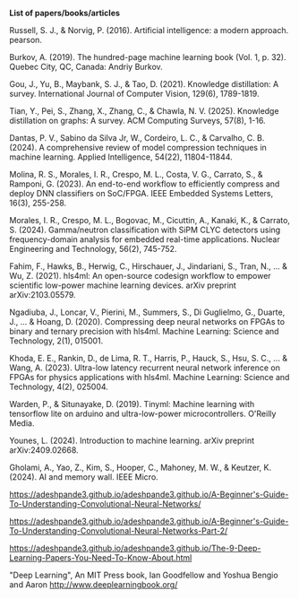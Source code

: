 

**List of papers/books/articles**

Russell, S. J., & Norvig, P. (2016). Artificial intelligence: a modern approach. pearson.

Burkov, A. (2019). The hundred-page machine learning book (Vol. 1, p. 32). Quebec City, QC, Canada: Andriy Burkov.

Gou, J., Yu, B., Maybank, S. J., & Tao, D. (2021). Knowledge distillation: A survey. International Journal of Computer Vision, 129(6), 1789-1819.

Tian, Y., Pei, S., Zhang, X., Zhang, C., & Chawla, N. V. (2025). Knowledge distillation on graphs: A survey. ACM Computing Surveys, 57(8), 1-16.

Dantas, P. V., Sabino da Silva Jr, W., Cordeiro, L. C., & Carvalho, C. B. (2024). A comprehensive review of model compression techniques in machine learning. Applied Intelligence, 54(22), 11804-11844.

Molina, R. S., Morales, I. R., Crespo, M. L., Costa, V. G., Carrato, S., & Ramponi, G. (2023). An end-to-end workflow to efficiently compress and deploy DNN classifiers on SoC/FPGA. IEEE Embedded Systems Letters, 16(3), 255-258.

Morales, I. R., Crespo, M. L., Bogovac, M., Cicuttin, A., Kanaki, K., & Carrato, S. (2024). Gamma/neutron classification with SiPM CLYC detectors using frequency-domain analysis for embedded real-time applications. Nuclear Engineering and Technology, 56(2), 745-752.

Fahim, F., Hawks, B., Herwig, C., Hirschauer, J., Jindariani, S., Tran, N., ... & Wu, Z. (2021). hls4ml: An open-source codesign workflow to empower scientific low-power machine learning devices. arXiv preprint arXiv:2103.05579.

Ngadiuba, J., Loncar, V., Pierini, M., Summers, S., Di Guglielmo, G., Duarte, J., ... & Hoang, D. (2020). Compressing deep neural networks on FPGAs to binary and ternary precision with hls4ml. Machine Learning: Science and Technology, 2(1), 015001.

Khoda, E. E., Rankin, D., de Lima, R. T., Harris, P., Hauck, S., Hsu, S. C., ... & Wang, A. (2023). Ultra-low latency recurrent neural network inference on FPGAs for physics applications with hls4ml. Machine Learning: Science and Technology, 4(2), 025004.

Warden, P., & Situnayake, D. (2019). Tinyml: Machine learning with tensorflow lite on arduino and ultra-low-power microcontrollers. O'Reilly Media.

Younes, L. (2024). Introduction to machine learning. arXiv preprint arXiv:2409.02668.

Gholami, A., Yao, Z., Kim, S., Hooper, C., Mahoney, M. W., & Keutzer, K. (2024). AI and memory wall. IEEE Micro.

https://adeshpande3.github.io/adeshpande3.github.io/A-Beginner's-Guide-To-Understanding-Convolutional-Neural-Networks/


https://adeshpande3.github.io/adeshpande3.github.io/A-Beginner's-Guide-To-Understanding-Convolutional-Neural-Networks-Part-2/

https://adeshpande3.github.io/adeshpande3.github.io/The-9-Deep-Learning-Papers-You-Need-To-Know-About.html


"Deep Learning", An MIT Press book, Ian Goodfellow and Yoshua Bengio and Aaron 
http://www.deeplearningbook.org/

